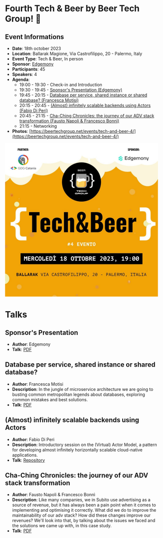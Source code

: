 # Fourth Tech & Beer by Beer Tech Group! 🎉

## Event Informations

- __Date__: 18th october 2023
- __Location__: Ballarak Magione, Via Castrofilippo, 20 - Palermo, Italy
- __Event Type__: Tech & Beer, In person
- __Sponsor__: [Edgemony](https://edgemony.com)
- __Participants__: 45
- __Speakers__: 4
- __Agenda__: 
  - 19:00 - 19:30 - Check-in and Introduction
  - 19:30 - 19:45 - [Sponsor's Presentation (Edgemony)](#sponsors-presentation)
  - 19:45 - 20:15 - [Database per service, shared instance or shared database? (Francesca Motisi)](#database-per-service-shared-instance-or-shared-database)
  - 20:15 - 20:45 - [(Almost) infinitely scalable backends using Actors (Fabio Di Peri)]()
  - 20:45 - 21:15 - [Cha-Ching Chronicles: the journey of our ADV stack transformation (Fausto Napoli & Francesco Bonnì)]()
  - 21:15 - Networking
- __Photos__: [https://beertechgroup.net/events/tech-and-beer-4/](https://beertechgroup.net/events/tech-and-beer-4/)

![poster](poster.jpg)

# Talks

## Sponsor's Presentation

- __Author__: Edgemony
- __Talk__: [PDF](/techandbeer_4/%5BEdgemony%5D%20Company%20Deck_Tech%20Beer_18.10.2023.pdf)

## Database per service, shared instance or shared database?

- __Author__: Francesca Motisi
- __Description__: In the jungle of microservice architecture we are going to busting common metropolitan legends about databases, exploring common mistakes and best solutions.
- __Talk__: [PDF](/techandbeer_4/Database%20per%20service,%20shared%20instance%20or%20shared%20database.pdf)

## (Almost) infinitely scalable backends using Actors

- __Author__: Fabio Di Peri
- __Description__: Introductory session on the (Virtual) Actor Model, a pattern for developing almost infinitely horizontally scalable cloud-native applications.
- __Talk__: [Repository](https://github.com/kipters/beer-and-tech-4-slides/releases/tag/final)

## Cha-Ching Chronicles: the journey of our ADV stack transformation

- __Author__: Fausto Napoli & Francesco Bonnì
- __Description__: Like many companies, we in Subito use advertising as a source of revenue, but it has always been a pain point when it comes to implementing and optimising it correctly. What did we do to improve the maintainability of our adv stack? How did these changes improve our revenues? We'll look into that, by talking about the issues we faced and the solutions we came up with, in this case study.
- __Talk__: [PDF]()